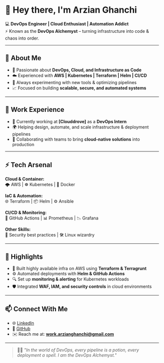 # 👋 Hey there, I'm Arzian Ghanchi  

💻 **DevOps Engineer | Cloud Enthusiast | Automation Addict**  
⚡ Known as the **DevOps Alchemyst** – turning infrastructure into code & chaos into order.  

---

## 🚀 About Me  
- 🔧 Passionate about **DevOps, Cloud, and Infrastructure as Code**  
- ☁️ Experienced with **AWS | Kubernetes | Terraform | Helm | CI/CD**  
- 🧪 Always experimenting with new tools & optimizing pipelines  
- 📈 Focused on building **scalable, secure, and automated systems**  

---

## 🏢 Work Experience  
- 💼 Currently working at **[Clouddrove]** as a **DevOps Intern**  
- 🌍 Helping design, automate, and scale infrastructure & deployment pipelines  
- 🤝 Collaborating with teams to bring **cloud-native solutions** into production  

---

## ⚡ Tech Arsenal  

**Cloud & Container:**  
🌩️ AWS | ☸️ Kubernetes | 🐳 Docker  

**IaC & Automation:**  
🌐 Terraform | 📦 Helm | ⚙️ Ansible  

**CI/CD & Monitoring:**  
🚀 GitHub Actions | 📊 Prometheus | 📉 Grafana  

**Other Skills:**  
🔐 Security best practices | 🛠️ Linux wizardry 

---

## 🌟 Highlights  
- 🔨 Built highly available infra on AWS using **Terraform & Terragrunt**  
- ⚙️ Automated deployments with **Helm & GitHub Actions**  
- 🔍 Set up **monitoring & alerting** for Kubernetes workloads  
- 🛡️ Integrated **WAF, IAM, and security controls** in cloud environments  

---

## 📫 Connect With Me  
- 🌐 [LinkedIn](www.linkedin.com/in/arzian-ghanchi)  
- 🐙 [GitHub](https://github.com/arzianghanchi)  
- ✉️ Reach me at: **work.arzianghanchi@gmail.com**  

---

> 🧙‍♂️ *"In the world of DevOps, every pipeline is a potion, every deployment a spell. I am the DevOps Alchemyst."*  
